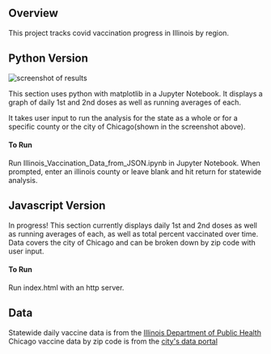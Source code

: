 ## Overview

This project tracks covid vaccination progress in Illinois by region.

## Python Version

![screenshot of results](https://user-images.githubusercontent.com/74382969/116957112-a6c79b00-ac5c-11eb-8d65-26a69db9f6a1.png)

This section uses python with matplotlib in a Jupyter Notebook. It displays a graph of daily 1st and 2nd doses as well as running averages of each.

It takes user input to run the analysis for the state as a whole or for a specific county or the city of Chicago(shown in the screenshot above).

#### To Run

Run Illinois_Vaccination_Data_from_JSON.ipynb in Jupyter Notebook. When prompted, enter an illinois county or leave blank and hit return for statewide analysis.

## Javascript Version

In progress! This section currently displays daily 1st and 2nd doses as well as running averages of each, as well as total percent vaccinated over time. Data covers the city of Chicago and can be broken down by zip code with user input.

#### To Run

Run index.html with an http server.

## Data

Statewide daily vaccine data is from the [Illinois Department of Public Health](https://www.dph.illinois.gov/content/covid-19-vaccine-administration-data)
Chicago vaccine data by zip code is from the [city's data portal](https://data.cityofchicago.org/resource/553k-3xzc.json)
